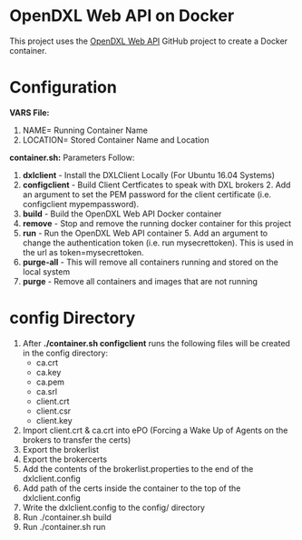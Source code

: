  OpenDXL Web API on Docker
===========================

This project uses the [OpenDXL Web API](https://github.com/scottbrumley/opendxl_web_api) GitHub project to create a Docker container.

Configuration
=============
__VARS File:__ 
 1.   NAME= Running Container Name
 2.   LOCATION= Stored Container Name and Location

__container.sh:__ Parameters Follow:
 1.   **dxlclient** - Install the DXLClient Locally (For Ubuntu 16.04 Systems)
 2.   **configclient** - Build Client Certficates to speak with DXL brokers
      2. Add an argument to set the PEM password for the client certificate (i.e. configclient mypempassword).
 3.   **build** - Build the OpenDXL Web API Docker container
 4.   **remove** - Stop and remove the running docker container for this project
 5.   **run** - Run the OpenDXL Web API container
      5. Add an argument to change the authentication token (i.e. run mysecrettoken).  This is used in the url as token=mysecrettoken.
 6.   **purge-all** - This will remove all containers running and stored on the local system
 7.   **purge** - Remove all containers and images that are not running
 
config Directory
================ 
1. After **./container.sh configclient** runs the following files will be created in the config directory:
   * ca.crt  
   * ca.key  
   * ca.pem  
   * ca.srl  
   * client.crt  
   * client.csr  
   * client.key  
2. Import client.crt & ca.crt into ePO (Forcing a Wake Up of Agents on the brokers to transfer the certs)
3. Export the brokerlist
4. Export the brokercerts
5. Add the contents of the brokerlist.properties to the end of the dxlclient.config
6. Add path of the certs inside the container to the top of the dxlclient.config
7. Write the dxlclient.config to the config/ directory
8. Run ./container.sh build
9. Run ./container.sh run